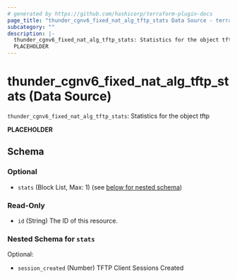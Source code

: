 ```yaml
---
# generated by https://github.com/hashicorp/terraform-plugin-docs
page_title: "thunder_cgnv6_fixed_nat_alg_tftp_stats Data Source - terraform-provider-thunder"
subcategory: ""
description: |-
  thunder_cgnv6_fixed_nat_alg_tftp_stats: Statistics for the object tftp
  PLACEHOLDER
---
```


# thunder_cgnv6_fixed_nat_alg_tftp_stats (Data Source)

`thunder_cgnv6_fixed_nat_alg_tftp_stats`: Statistics for the object tftp

__PLACEHOLDER__



<!-- schema generated by tfplugindocs -->
## Schema

### Optional

- `stats` (Block List, Max: 1) (see [below for nested schema](#nestedblock--stats))

### Read-Only

- `id` (String) The ID of this resource.

<a id="nestedblock--stats"></a>
### Nested Schema for `stats`

Optional:

- `session_created` (Number) TFTP Client Sessions Created


